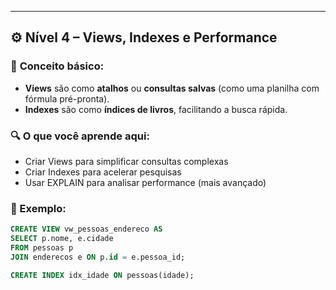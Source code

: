 
---

## ⚙️ **Nível 4 – Views, Indexes e Performance**

### 🧠 **Conceito básico:**
- **Views** são como **atalhos** ou **consultas salvas** (como uma planilha com fórmula pré-pronta).
- **Indexes** são como **índices de livros**, facilitando a busca rápida.

### 🔍 **O que você aprende aqui:**
- Criar Views para simplificar consultas complexas
- Criar Indexes para acelerar pesquisas
- Usar EXPLAIN para analisar performance (mais avançado)

### 📌 Exemplo:
```sql
CREATE VIEW vw_pessoas_endereco AS
SELECT p.nome, e.cidade
FROM pessoas p
JOIN enderecos e ON p.id = e.pessoa_id;

CREATE INDEX idx_idade ON pessoas(idade);
```